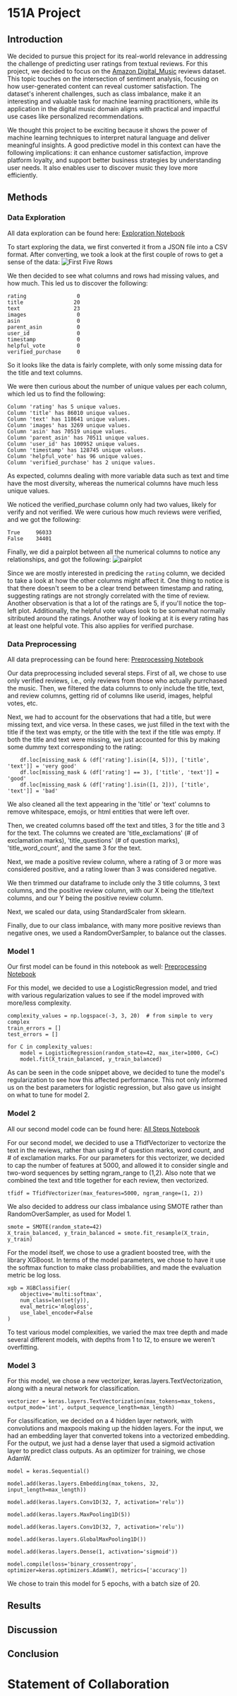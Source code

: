 # 151A Project

## Introduction
We decided to pursue this project for its real-world relevance in addressing the challenge of predicting user ratings from textual reviews. For this project, we decided to focus on the [Amazon Digital_Music](https://amazon-reviews-2023.github.io/) reviews dataset. This topic touches on the intersection of sentiment analysis, focusing on how user-generated content can reveal customer satisfaction. The dataset's inherent challenges, such as class imbalance, make it an interesting and valuable task for machine learning practitioners, while its application in the digital music domain aligns with practical and impactful use cases like personalized recommendations.

We thought this project to be exciting because it shows the power of machine learning techniques to interpret natural language and deliver meaningful insights. A good predictive model in this context can have the following implications: it can enhance customer satisfaction, improve platform loyalty, and support better business strategies by understanding user needs. It also enables user to discover music they love more efficiently. 

## Methods

### Data Exploration
All data exploration can be found here: [Exploration Notebook](https://github.com/EddieJ03/151a-project/blob/Milestone2/DataCleaning.ipynb)

To start exploring the data, we first converted it from a JSON file into a CSV format. After converting, we took a look at the first couple of rows to get a sense of the data:
![First Five Rows](image.png)

We then decided to see what columns and rows had missing values, and how much. This led us to discover the following:
```
rating                0
title                20
text                 23
images                0
asin                  0
parent_asin           0
user_id               0
timestamp             0
helpful_vote          0
verified_purchase     0
```
So it looks like the data is fairly complete, with only some missing data for the title and text columns.

We were then curious about the number of unique values per each column, which led us to find the following:
```
Column 'rating' has 5 unique values.
Column 'title' has 86010 unique values.
Column 'text' has 118641 unique values.
Column 'images' has 3269 unique values.
Column 'asin' has 70519 unique values.
Column 'parent_asin' has 70511 unique values.
Column 'user_id' has 100952 unique values.
Column 'timestamp' has 128745 unique values.
Column 'helpful_vote' has 96 unique values.
Column 'verified_purchase' has 2 unique values.
```

As expected, columns dealing with more variable data such as text and time have the most diversity, whereas the numerical columns have much less unique values.

We noticed the verified_purchase column only had two values, likely for verify and not verified. We were curious how much reviews were verified, and we got the following:
```
True     96033
False    34401
``` 

Finally, we did a pairplot between all the numerical columns to notice any relationships, and got the following:
![pairplot](image-1.png)

Since we are mostly interested in predicing the `rating` column, we decided to take a look at how the other columns might affect it. One thing to notice is that there doesn't seem to be a clear trend between timestamp and rating, suggesting ratings are not strongly correlated with the time of review. Another observation is that a lot of the ratings are 5, if you'll notice the top-left plot. Additionally, the helpful vote values look to be somewhat normally sitributed around the ratings. Another way of looking at it is every rating has at least one helpful vote. This also applies for verified purchase.

### Data Preprocessing
All data preprocessing can be found here: [Preprocessing Notebook](https://github.com/EddieJ03/151a-project/blob/Milestone3/DataCleaning.ipynb)

Our data preprocessing included several steps. First of all, we chose to use only verified reviews, i.e., only reviews from those who actually purrchased the music. Then, we filtered the data columns to only include the title, text, and review columns, getting rid of columns like userid, images, helpful votes, etc.

Next, we had to account for the observations that had a title, but were missing text, and vice versa. In these cases, we just filled in the text with the title if the text was empty, or the title with the text if the title was empty. If both the title and text were missing, we just accounted for this by making some dummy text corresponding to the rating:
```
    df.loc[missing_mask & (df['rating'].isin([4, 5])), ['title', 'text']] = 'very good'
    df.loc[missing_mask & (df['rating'] == 3), ['title', 'text']] = 'good'
    df.loc[missing_mask & (df['rating'].isin([1, 2])), ['title', 'text']] = 'bad'
```

We also cleaned all the text appearing in the 'title' or 'text' columns to remove whitespace, emojis, or html entities that were left over. 

Then, we created columns based off the text and titles, 3 for the title and 3 for the text. The columns we created are 'title_exclamations' (# of exclamation marks), 'title_questions' (# of question marks), 'title_word_count', and the same 3 for the text. 

Next, we made a positive review column, where a rating of 3 or more was considered positive, and a rating lower than 3 was considered negative.

We then trimmed our dataframe to include only the 3 title columns, 3 text columns, and the positive review column, with our X being the title/text columns, and our Y being the positive review column.

Next, we scaled our data, using StandardScaler from sklearn. 

Finally, due to our class imbalance, with many more positive reviews than negative ones, we used a RandomOverSampler, to balance out the classes. 

### Model 1
Our first model can be found in this notebook as well: [Preprocessing Notebook](https://github.com/EddieJ03/151a-project/blob/Milestone3/DataCleaning.ipynb)

For this model, we decided to use a LogisticRegression model, and tried with various regularization values to see if the model improved with more/less complexity. 
```
complexity_values = np.logspace(-3, 3, 20)  # from simple to very complex
train_errors = []
test_errors = []

for C in complexity_values:
    model = LogisticRegression(random_state=42, max_iter=1000, C=C)
    model.fit(X_train_balanced, y_train_balanced)
```
As can be seen in the code snippet above, we decided to tune the model's regularization to see how this affected performance. This not only informed us on the best parameters for logistic regression, but also gave us insight on what to tune for model 2. 


### Model 2
All our second model code can be found here: [All Steps Notebook](https://github.com/EddieJ03/151a-project/blob/Milestone4/DataCleaning.ipynb)

For our second model, we decided to use a TfidfVectorizer to vectorize the text in the reviews, rather than using # of question marks, word count, and # of exclamation marks. For our parameters for this vectorizer, we decided to cap the number of features at 5000, and allowed it to consider single and two-word sequences by setting ngram_range to (1,2). Also note that we combined the text and title together for each review, then vectorized.
```
tfidf = TfidfVectorizer(max_features=5000, ngram_range=(1, 2))
```

We also decided to address our class imbalance using SMOTE rather than RandomOverSampler, as used for Model 1. 
```
smote = SMOTE(random_state=42)
X_train_balanced, y_train_balanced = smote.fit_resample(X_train, y_train)
```

For the model itself, we chose to use a gradient boosted tree, with the library XGBoost. In terms of the model parameters, we chose to have it use the softmax function to make class probabilities, and made the evaluation metric be log loss. 
```
xgb = XGBClassifier(
    objective='multi:softmax',
    num_class=len(set(y)), 
    eval_metric='mlogloss',
    use_label_encoder=False
)
```
To test various model complexities, we varied the max tree depth and made several different models, with depths from 1 to 12, to ensure we weren't overfitting. 
 
### Model 3
For this model, we chose a new vectorizer, keras.layers.TextVectorization, along with a neural network for classification. 
```
vectorizer = keras.layers.TextVectorization(max_tokens=max_tokens, output_mode='int', output_sequence_length=max_length)
```

For classification, we decided on a 4 hidden layer network, with convolutions and maxpools making up the hidden layers. For the input, we had an embedding layer that converted tokens into a vectorized embedding. For the output, we just had a dense layer that used a sigmoid activation layer to predict class outputs. As an optimizer for training, we chose AdamW. 
```
model = keras.Sequential() 

model.add(keras.layers.Embedding(max_tokens, 32, input_length=max_length)) 

model.add(keras.layers.Conv1D(32, 7, activation='relu'))

model.add(keras.layers.MaxPooling1D(5))

model.add(keras.layers.Conv1D(32, 7, activation='relu'))

model.add(keras.layers.GlobalMaxPooling1D())

model.add(keras.layers.Dense(1, activation='sigmoid'))

model.compile(loss='binary_crossentropy', optimizer=keras.optimizers.AdamW(), metrics=['accuracy']) 
```

We chose to train this model for 5 epochs, with a batch size of 20. 

## Results

## Discussion

## Conclusion

# Statement of Collaboration


